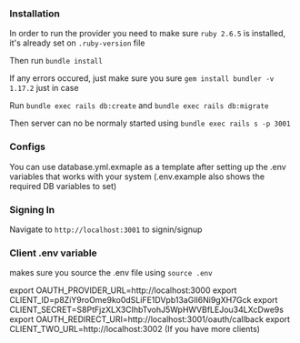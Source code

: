 ### Installation

In order to run the provider you need to make sure `ruby 2.6.5` is installed, it's already set on `.ruby-version` file

Then run `bundle install`

If any errors occured, just make sure you sure `gem install bundler -v 1.17.2` just in case

Run `bundle exec rails db:create` and `bundle exec rails db:migrate`

Then server can no be normaly started using `bundle exec rails s -p 3001`

### Configs
You can use database.yml.exmaple as a template after setting up the .env variables that works with your system (.env.example also shows the required DB variables to set)

### Signing In
Navigate to `http://localhost:3001` to signin/signup

### Client .env variable
makes sure you source the .env file using `source .env`

export OAUTH_PROVIDER_URL=http://localhost:3000
export CLIENT_ID=p8ZiY9roOme9ko0dSLiFE1DVpb13aGlI6Ni9gXH7Gck
export CLIENT_SECRET=S8PtFjzXLX3CIhbTvohJ5WpHWVBfLEJou34LXcDwe9s
export OAUTH_REDIRECT_URI=http://localhost:3001/oauth/callback
export CLIENT_TWO_URL=http://localhost:3002 (If you have more clients)

